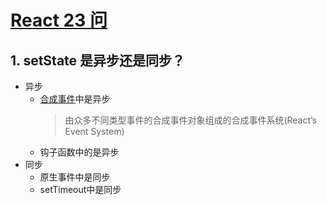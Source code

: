 # [React 23 问](https://zhuanlan.zhihu.com/p/304213203)

## 1. setState 是异步还是同步？
* 异步
    * [合成事件](https://www.jianshu.com/p/ee4d66cb44b2)中是异步
        > 由众多不同类型事件的合成事件对象组成的合成事件系统(React’s Event System)
    * 钩子函数中的是异步
* 同步
    * 原生事件中是同步
    * setTimeout中是同步
    